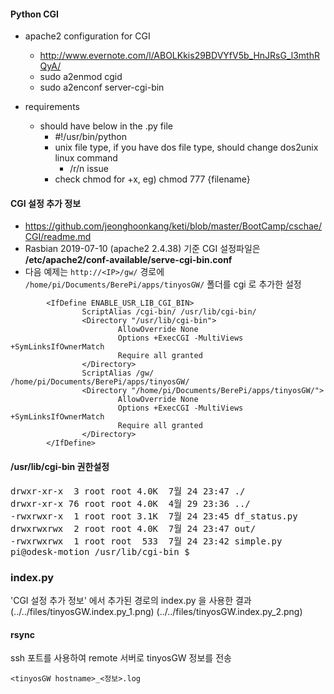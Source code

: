 #### Python CGI
- apache2 configuration for CGI
  - http://www.evernote.com/l/ABOLKkis29BDVYfV5b_HnJRsG_l3mthRQyA/
  - sudo a2enmod cgid
  - sudo a2enconf server-cgi-bin
  
- requirements
  - should have below in the .py file
    - #!/usr/bin/python
    - unix file type, if you have dos file type, should change dos2unix linux command
      - /r/n issue
    - check chmod for +x, eg) chmod 777 {filename}
    
#### CGI 설정 추가 정보
- https://github.com/jeonghoonkang/keti/blob/master/BootCamp/cschae/CGI/readme.md
- Rasbian 2019-07-10 (apache2 2.4.38) 기준 CGI 설정파일은 **/etc/apache2/conf-available/serve-cgi-bin.conf**
- 다음 예제는 ```http://<IP>/gw/``` 경로에 ```/home/pi/Documents/BerePi/apps/tinyosGW/``` 폴더를 cgi 로 추가한 설정
```apacheconf
        <IfDefine ENABLE_USR_LIB_CGI_BIN>
                ScriptAlias /cgi-bin/ /usr/lib/cgi-bin/
                <Directory "/usr/lib/cgi-bin">
                        AllowOverride None
                        Options +ExecCGI -MultiViews +SymLinksIfOwnerMatch
                        Require all granted
                </Directory>
                ScriptAlias /gw/ /home/pi/Documents/BerePi/apps/tinyosGW/
                <Directory "/home/pi/Documents/BerePi/apps/tinyosGW/">
                        AllowOverride None
                        Options +ExecCGI -MultiViews +SymLinksIfOwnerMatch
                        Require all granted
                </Directory>
        </IfDefine>
```


#### /usr/lib/cgi-bin 권한설정

<pre>
drwxr-xr-x  3 root root 4.0K  7월 24 23:47 ./
drwxr-xr-x 76 root root 4.0K  4월 29 23:36 ../
-rwxrwxr-x  1 root root 3.1K  7월 24 23:45 df_status.py
drwxrwxrwx  2 root root 4.0K  7월 24 23:47 out/
-rwxrwxrwx  1 root root  533  7월 24 23:42 simple.py
pi@odesk-motion /usr/lib/cgi-bin $
</pre>


### index.py

'CGI 설정 추가 정보' 에서 추가된 경로의 index.py 을 사용한 결과
(../../files/tinyosGW.index.py_1.png)
(../../files/tinyosGW.index.py_2.png)


#### rsync

ssh 포트를 사용하여 remote 서버로 tinyosGW 정보를 전송

```<tinyosGW hostname>_<정보>.log```
